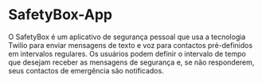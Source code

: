 # SafetyBox-App
O SafetyBox é um aplicativo de segurança pessoal que usa a tecnologia Twilio para enviar mensagens de texto e voz para contactos pré-definidos em intervalos regulares. Os usuários podem definir o intervalo de tempo que desejam receber as mensagens de segurança e, se não responderem, seus contactos de emergência são notificados.
